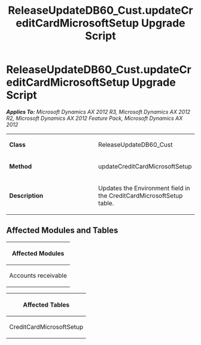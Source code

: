 ﻿---
title: ReleaseUpdateDB60_Cust.updateCreditCardMicrosoftSetup Upgrade Script
TOCTitle: ReleaseUpdateDB60_Cust.updateCreditCardMicrosoftSetup Upgrade Script
ms:assetid: 0cf0fa52-fa26-0bef-582e-e3c21bfd509f
ms:mtpsurl: https://msdn.microsoft.com/en-us/library/JJ735698(v=AX.60)
ms:contentKeyID: 49706605
ms.date: 05/18/2015
mtps_version: v=AX.60
---

# ReleaseUpdateDB60\_Cust.updateCreditCardMicrosoftSetup Upgrade Script 


_**Applies To:** Microsoft Dynamics AX 2012 R3, Microsoft Dynamics AX 2012 R2, Microsoft Dynamics AX 2012 Feature Pack, Microsoft Dynamics AX 2012_

<table>
<colgroup>
<col style="width: 50%" />
<col style="width: 50%" />
</colgroup>
<tbody>
<tr class="odd">
<td><p><strong>Class</strong></p></td>
<td><p>ReleaseUpdateDB60_Cust</p></td>
</tr>
<tr class="even">
<td><p><strong>Method</strong></p></td>
<td><p>updateCreditCardMicrosoftSetup</p></td>
</tr>
<tr class="odd">
<td><p><strong>Description</strong></p></td>
<td><p>Updates the Environment field in the CreditCardMicrosoftSetup table.</p></td>
</tr>
</tbody>
</table>


## Affected Modules and Tables

<table>
<colgroup>
<col style="width: 100%" />
</colgroup>
<thead>
<tr class="header">
<th><p>Affected Modules</p></th>
</tr>
</thead>
<tbody>
<tr class="odd">
<td><p>Accounts receivable</p></td>
</tr>
</tbody>
</table>


<table>
<colgroup>
<col style="width: 100%" />
</colgroup>
<thead>
<tr class="header">
<th><p>Affected Tables</p></th>
</tr>
</thead>
<tbody>
<tr class="odd">
<td><p>CreditCardMicrosoftSetup</p></td>
</tr>
</tbody>
</table>

  


